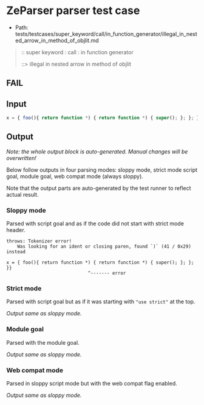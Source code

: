 # ZeParser parser test case

- Path: tests/testcases/super_keyword/call/in_function_generator/illegal_in_nested_arrow_in_method_of_objlit.md

> :: super keyword : call : in function generator
>
> ::> illegal in nested arrow in method of objlit
## FAIL

## Input


`````js
x = { foo(){ return function *) { return function *) { super(); }; }; }}
`````

## Output

_Note: the whole output block is auto-generated. Manual changes will be overwritten!_

Below follow outputs in four parsing modes: sloppy mode, strict mode script goal, module goal, web compat mode (always sloppy).

Note that the output parts are auto-generated by the test runner to reflect actual result.

### Sloppy mode

Parsed with script goal and as if the code did not start with strict mode header.

`````
throws: Tokenizer error!
    Was looking for an ident or closing paren, found `)` (41 / 0x29) instead

x = { foo(){ return function *) { return function *) { super(); }; }; }}
                              ^------- error
`````

### Strict mode

Parsed with script goal but as if it was starting with `"use strict"` at the top.

_Output same as sloppy mode._

### Module goal

Parsed with the module goal.

_Output same as sloppy mode._

### Web compat mode

Parsed in sloppy script mode but with the web compat flag enabled.

_Output same as sloppy mode._
